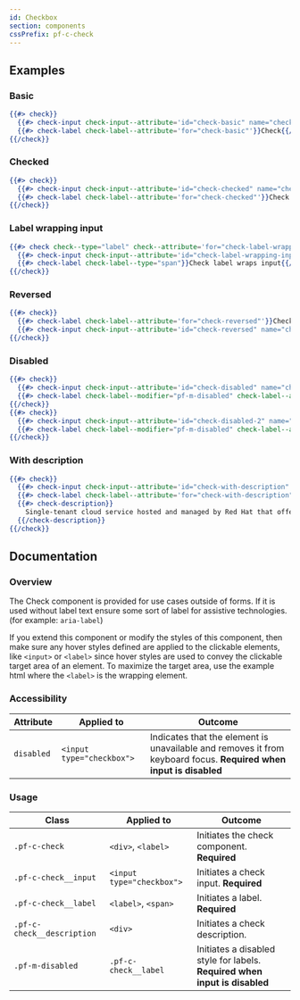 ```yaml
---
id: Checkbox
section: components
cssPrefix: pf-c-check
---
```


## Examples
### Basic
```hbs
{{#> check}}
  {{#> check-input check-input--attribute='id="check-basic" name="check-basic"'}}{{/check-input}}
  {{#> check-label check-label--attribute='for="check-basic"'}}Check{{/check-label}}
{{/check}}
```

### Checked
```hbs
{{#> check}}
  {{#> check-input check-input--attribute='id="check-checked" name="check-checked" checked'}}{{/check-input}}
  {{#> check-label check-label--attribute='for="check-checked"'}}Check checked{{/check-label}}
{{/check}}
```

### Label wrapping input
```hbs
{{#> check check--type="label" check--attribute='for="check-label-wrapping-input"'}}
  {{#> check-input check-input--attribute='id="check-label-wrapping-input" name="check-label-wrapping-input"'}}{{/check-input}}
  {{#> check-label check-label--type="span"}}Check label wraps input{{/check-label}}
{{/check}}
```

### Reversed
```hbs
{{#> check}}
  {{#> check-label check-label--attribute='for="check-reversed"'}}Check reversed{{/check-label}}
  {{#> check-input check-input--attribute='id="check-reversed" name="check-reversed"'}}{{/check-input}}
{{/check}}
```

### Disabled
```hbs
{{#> check}}
  {{#> check-input check-input--attribute='id="check-disabled" name="check-disabled" disabled'}}{{/check-input}}
  {{#> check-label check-label--modifier="pf-m-disabled" check-label--attribute='for="check-disabled"'}}Check disabled{{/check-label}}
{{/check}}
{{#> check}}
  {{#> check-input check-input--attribute='id="check-disabled-2" name="check-disabled-2" checked disabled'}}{{/check-input}}
  {{#> check-label check-label--modifier="pf-m-disabled" check-label--attribute='for="check-disabled-2"'}}Check disabled checked{{/check-label}}
{{/check}}
```

### With description
```hbs
{{#> check}}
  {{#> check-input check-input--attribute='id="check-with-description" name="check-with-description"'}}{{/check-input}}
  {{#> check-label check-label--attribute='for="check-with-description"'}}Check with description{{/check-label}}
  {{#> check-description}}
    Single-tenant cloud service hosted and managed by Red Hat that offers high-availability enterprise-grade clusters in a virtual private cloud on AWS od GCP.
  {{/check-description}}
{{/check}}
```

## Documentation
### Overview
The Check component is provided for use cases outside of forms. If it is used without label text ensure some sort of label for assistive technologies. (for example: `aria-label`)

If you extend this component or modify the styles of this component, then make sure any hover styles defined are applied to the clickable elements, like `<input>` or `<label>` since hover styles are used to convey the clickable target area of an element. To maximize the target area, use the example html where the `<label>` is the wrapping element.

### Accessibility
| Attribute | Applied to | Outcome |
| -- | -- | -- |
| `disabled` | `<input type="checkbox">` | Indicates that the element is unavailable and removes it from keyboard focus. **Required when input is disabled** |

### Usage
| Class | Applied to | Outcome |
| -- | -- | -- |
| `.pf-c-check` | `<div>`, `<label>` |  Initiates the check component. **Required**  |
| `.pf-c-check__input` | `<input type="checkbox">` |  Initiates a check input. **Required**  |
| `.pf-c-check__label` | `<label>`, `<span>` |  Initiates a label. **Required**  |
| `.pf-c-check__description` | `<div>` |  Initiates a check description. |
| `.pf-m-disabled` | `.pf-c-check__label` |  Initiates a disabled style for labels. **Required when input is disabled** |

